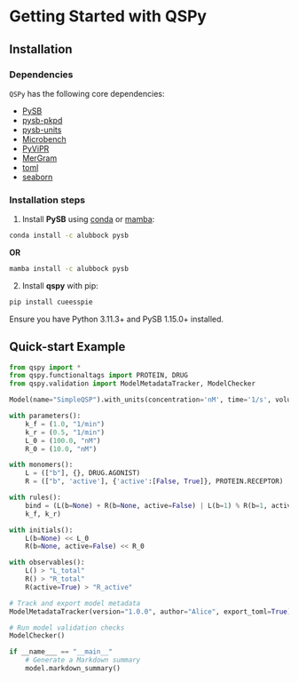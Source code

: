 # Getting Started with QSPy

## Installation

### Dependencies

`QSPy` has the following core dependencies:

  * [PySB](https://pysb.org/)
  * [pysb-pkpd](https://blakeaw.github.io/pysb-pkpd/)
  * [pysb-units](https://github.com/Borealis-BioModeling/pysb-units)
  * [Microbench](https://github.com/alubbock/microbench)
  * [PyViPR](https://pyvipr.readthedocs.io/en/latest/)
  * [MerGram](https://github.com/blakeaw/mergram)
  * [toml](https://github.com/uiri/toml)
  * [seaborn](https://seaborn.pydata.org/)

### Installation steps

  1. Install **PySB** using [conda](https://docs.conda.io/en/latest/) or [mamba](https://github.com/mamba-org/mamba):

```sh
conda install -c alubbock pysb
```

**OR**

```sh
mamba install -c alubbock pysb
```    

  2. Install **qspy** with pip:

```sh
pip install cueesspie
```

Ensure you have Python 3.11.3+ and PySB 1.15.0+ installed.

## Quick-start Example

```python
from qspy import *
from qspy.functionaltags import PROTEIN, DRUG
from qspy.validation import ModelMetadataTracker, ModelChecker

Model(name="SimpleQSP").with_units(concentration='nM', time='1/s', volume='L')

with parameters():
    k_f = (1.0, "1/min")
    k_r = (0.5, "1/min")
    L_0 = (100.0, "nM")
    R_0 = (10.0, "nM")

with monomers():
    L = (["b"], {}, DRUG.AGONIST)
    R = (["b", 'active'], {'active':[False, True]}, PROTEIN.RECEPTOR)

with rules():
    bind = (L(b=None) + R(b=None, active=False) | L(b=1) % R(b=1, active=True),
    k_f, k_r)

with initials():
    L(b=None) << L_0
    R(b=None, active=False) << R_0

with observables():
    L() > "L_total"
    R() > "R_total"
    R(active=True) > "R_active"

# Track and export model metadata
ModelMetadataTracker(version="1.0.0", author="Alice", export_toml=True)

# Run model validation checks
ModelChecker()

if __name___ == "__main__"
    # Generate a Markdown summary
    model.markdown_summary()
               
```